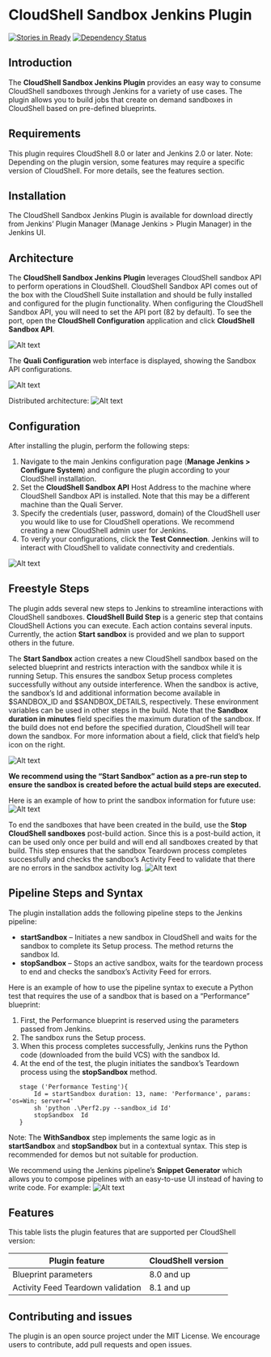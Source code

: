 # CloudShell Sandbox Jenkins Plugin

[![Stories in Ready](https://badge.waffle.io/QualiSystems/Sandbox-Jenkins-Plugin.svg?label=ready&title=Ready)](http://waffle.io/QualiSystems/Sandbox-Jenkins-Plugin)
[![Dependency Status](https://dependencyci.com/github/QualiSystems/Sandbox-Jenkins-Plugin/badge)](https://dependencyci.com/github/QualiSystems/Sandbox-Jenkins-Plugin)

## Introduction

The **CloudShell Sandbox Jenkins Plugin** provides an easy way to consume CloudShell sandboxes through Jenkins for a variety of use cases. The plugin allows you to build jobs that create on demand sandboxes in CloudShell based on pre-defined blueprints.


## Requirements
This plugin requires CloudShell 8.0 or later and Jenkins 2.0 or later. 
Note: Depending on the plugin version, some features may require a specific version of CloudShell. For more details, see the features section.

## Installation
The CloudShell Sandbox Jenkins Plugin is available for download directly from Jenkins’ Plugin Manager (Manage Jenkins > Plugin Manager) in the Jenkins UI. 

## Architecture
The **CloudShell Sandbox Jenkins Plugin** leverages CloudShell sandbox API to perform operations in CloudShell. CloudShell Sandbox API comes out of the box with the CloudShell Suite installation and should be fully installed and configured for the plugin functionality.
When configuring the CloudShell Sandbox API, you will need to set the API port (82 by default). To see the port, open the **CloudShell Configuration** application and click **CloudShell Sandbox API**. 

![Alt text](Pics/ConfigurationWizard.png?raw=true)

The **Quali Configuration** web interface is displayed, showing the Sandbox API configurations.

![Alt text](Pics/APIConfig.png?raw=true)

Distributed architecture:
![Alt text](Pics/Jenkinspluginarchitecture.jpg?raw=true)

## Configuration
After installing the plugin, perform the following steps:

1.	Navigate to the main Jenkins configuration page (**Manage Jenkins > Configure System**) and configure the plugin according to your CloudShell installation.
2.	Set the **CloudShell Sandbox API** Host Address to the machine where CloudShell Sandbox API is installed.
    Note that this may be a different machine than the Quali Server.
3.	Specify the credentials (user, password, domain) of the CloudShell user you would like to use for CloudShell operations.
We recommend creating a new CloudShell admin user for Jenkins.
4.	To verify your configurations, click the **Test Connection**. Jenkins will to interact with CloudShell to validate connectivity and credentials.

![Alt text](Pics/ConfigurationPage.png?raw=true)

## Freestyle Steps
The plugin adds several new steps to Jenkins to streamline interactions with CloudShell sandboxes.
**CloudShell Build Step** is a generic step that contains CloudShell Actions you can execute. Each action contains several inputs. Currently, the action **Start sandbox** is provided and we plan to support others in the future.

The **Start Sandbox** action creates a new CloudShell sandbox based on the selected blueprint and restricts interaction with the sandbox while it is running Setup. This ensures the sandbox Setup process completes successfully without any outside interference. When the sandbox is active, the sandbox’s Id and additional information become available in $SANDBOX_ID and $SANDBOX_DETAILS, respectively. These environment variables can be used in other steps in the build.
Note that the **Sandbox duration in minutes** field specifies the maximum duration of the sandbox. If the build does not end before the specified duration, CloudShell will tear down the sandbox.
For more information about a field, click that field’s help icon on the right.

![Alt text](Pics/StartSandboxAction.png?raw=true)

**We recommend using the “Start Sandbox” action as a pre-run step to ensure the sandbox is created before the actual build steps are executed.**

Here is an example of how to print the sandbox information for future use:
![Alt text](Pics/echoSandboxInformation.png?raw=true)

To end the sandboxes that have been created in the build, use the **Stop CloudShell sandboxes** post-build action. Since this is a post-build action, it can be used only once per build and will end all sandboxes created by that build. This step ensures that the sandbox Teardown process completes successfully and checks the sandbox’s Activity Feed to validate that there are no errors in the sandbox activity log.
![Alt text](Pics/StopAction.png?raw=true)

## Pipeline Steps and Syntax
The plugin installation adds the following pipeline steps to the Jenkins pipeline: 
  * **startSandbox** – Initiates a new sandbox in CloudShell and waits for the sandbox to complete its Setup process. The method returns the sandbox Id.
  * **stopSandbox** – Stops an active sandbox, waits for the teardown process to end and checks the sandbox’s Activity Feed for errors.
  
Here is an example of how to use the pipeline syntax to execute a Python test that requires the use of a sandbox that is based on a “Performance” blueprint: 
1.	First, the Performance blueprint is reserved using the parameters passed from Jenkins.
2.	The sandbox runs the Setup process.
3.	When this process completes successfully, Jenkins runs the Python code (downloaded from the build VCS) with the sandbox Id. 
4.	At the end of the test, the plugin initiates the sandbox’s Teardown process using the **stopSandbox** method.
 
 ```
    stage ('Performance Testing'){
        Id = startSandbox duration: 13, name: 'Performance', params: 'os=Win; server=4'
        sh 'python .\Perf2.py --sandbox_id Id'
        stopSandbox  Id
    }
 ```

Note: The **WithSandbox** step implements the same logic as in **startSandbox** and **stopSandbox** but in a contextual syntax. This step is recommended for demos but not suitable for production.

We recommend using the Jenkins pipeline’s **Snippet Generator** which allows you to compose pipelines with an easy-to-use UI instead of having to write code. For example:
![Alt text](Pics/PipelineSnippet.png?raw=true)

## Features
This table lists the plugin features that are supported per CloudShell version:

Plugin feature | CloudShell version
--- | ---
Blueprint parameters | 8.0 and up
Activity Feed Teardown validation | 8.1 and up


## Contributing and issues
The plugin is an open source project under the MIT License. We encourage users to contribute, add pull requests and open issues.
